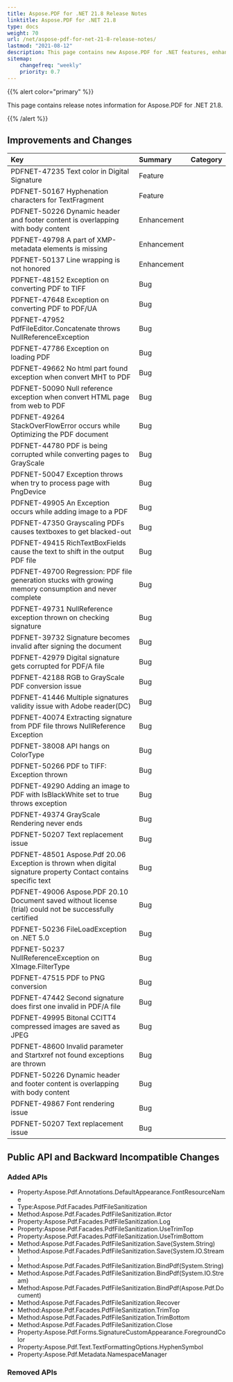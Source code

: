 ```yaml
---
title: Aspose.PDF for .NET 21.8 Release Notes
linktitle: Aspose.PDF for .NET 21.8 
type: docs
weight: 70
url: /net/aspose-pdf-for-net-21-8-release-notes/
lastmod: "2021-08-12"
description: This page contains new Aspose.PDF for .NET features, enhancement, and bug fixes in 2021, version 21.8. 
sitemap:
    changefreq: "weekly"
    priority: 0.7
---
```


{{% alert color="primary" %}}

This page contains release notes information for Aspose.PDF for .NET 21.8.

{{% /alert %}} 

## Improvements and Changes

|**Key**|**Summary**|**Category**|
| :- | :- | :- |
|PDFNET-47235 Text color in Digital Signature|Feature|
|PDFNET-50167 Hyphenation characters for TextFragment|Feature|
|PDFNET-50226 Dynamic header and footer content is overlapping with body content|Enhancement|
|PDFNET-49798 A part of XMP-metadata elements is missing|Enhancement|
|PDFNET-50137 Line wrapping is not honored|Enhancement|
|PDFNET-48152 Exception on converting PDF to TIFF|Bug|
|PDFNET-47648 Exception on converting PDF to PDF/UA|Bug|
|PDFNET-47952 PdfFileEditor.Concatenate throws NullReferenceException|Bug|
|PDFNET-47786 Exception on loading PDF|Bug|
|PDFNET-49662 No html part found exception when convert MHT to PDF|Bug|
|PDFNET-50090 Null reference exception when convert HTML page from web to PDF|Bug|
|PDFNET-49264 StackOverFlowError occurs while Optimizing the PDF document|Bug|
|PDFNET-44780 PDF is being corrupted while converting pages to GrayScale|Bug|
|PDFNET-50047 Exception throws when try to process page with PngDevice|Bug|
|PDFNET-49905 An Exception occurs while adding image to a PDF|Bug|
|PDFNET-47350 Grayscaling PDFs causes textboxes to get blacked-out|Bug|
|PDFNET-49415 RichTextBoxFields cause the text to shift in the output PDF file|Bug|
|PDFNET-49700 Regression: PDF file generation stucks with growing memory consumption and never complete|Bug|
|PDFNET-49731 NullReference exception thrown on checking signature|Bug|
|PDFNET-39732 Signature becomes invalid after signing the document|Bug|
|PDFNET-42979 Digital signature gets corrupted for PDF/A file|Bug|
|PDFNET-42188 RGB to GrayScale PDF conversion issue|Bug|
|PDFNET-41446 Multiple signatures validity issue with Adobe reader(DC)|Bug|
|PDFNET-40074 Extracting signature from PDF file throws NullReference Exception|Bug|
|PDFNET-38008 API hangs on ColorType|Bug|
|PDFNET-50266 PDF to TIFF: Exception thrown|Bug|
|PDFNET-49290 Adding an image to PDF with IsBlackWhite set to true throws exception|Bug|
|PDFNET-49374 GrayScale Rendering never ends|Bug|
|PDFNET-50207 Text replacement issue|Bug|
|PDFNET-48501 Aspose.Pdf 20.06 Exception is thrown when digital signature property Contact contains specific text|Bug|
|PDFNET-49006 Aspose.PDF 20.10 Document saved without license (trial) could not be successfully certified|Bug|
|PDFNET-50236 FileLoadException on .NET 5.0|Bug|
|PDFNET-50237 NullReferenceException on XImage.FilterType|Bug|
|PDFNET-47515 PDF to PNG conversion|Bug|
|PDFNET-47442 Second signature does first one invalid in PDF/A file|Bug|
|PDFNET-49995 Bitonal CCITT4 compressed images are saved as JPEG|Bug|
|PDFNET-48600 Invalid parameter and Startxref not found exceptions are thrown|Bug|
|PDFNET-50226 Dynamic header and footer content is overlapping with body content|Bug|
|PDFNET-49867 Font rendering issue|Bug|
|PDFNET-50207 Text replacement issue|Bug|


## Public API and Backward Incompatible Changes

### Added APIs

* Property:Aspose.Pdf.Annotations.DefaultAppearance.FontResourceName
* Type:Aspose.Pdf.Facades.PdfFileSanitization
* Method:Aspose.Pdf.Facades.PdfFileSanitization.#ctor
* Property:Aspose.Pdf.Facades.PdfFileSanitization.Log
* Property:Aspose.Pdf.Facades.PdfFileSanitization.UseTrimTop
* Property:Aspose.Pdf.Facades.PdfFileSanitization.UseTrimBottom
* Method:Aspose.Pdf.Facades.PdfFileSanitization.Save(System.String)
* Method:Aspose.Pdf.Facades.PdfFileSanitization.Save(System.IO.Stream)
* Method:Aspose.Pdf.Facades.PdfFileSanitization.BindPdf(System.String)
* Method:Aspose.Pdf.Facades.PdfFileSanitization.BindPdf(System.IO.Stream)
* Method:Aspose.Pdf.Facades.PdfFileSanitization.BindPdf(Aspose.Pdf.Document)
* Method:Aspose.Pdf.Facades.PdfFileSanitization.Recover
* Method:Aspose.Pdf.Facades.PdfFileSanitization.TrimTop
* Method:Aspose.Pdf.Facades.PdfFileSanitization.TrimBottom
* Method:Aspose.Pdf.Facades.PdfFileSanitization.Close
* Property:Aspose.Pdf.Forms.SignatureCustomAppearance.ForegroundColor
* Property:Aspose.Pdf.Text.TextFormattingOptions.HyphenSymbol
* Property:Aspose.Pdf.Metadata.NamespaceManager

### Removed APIs
